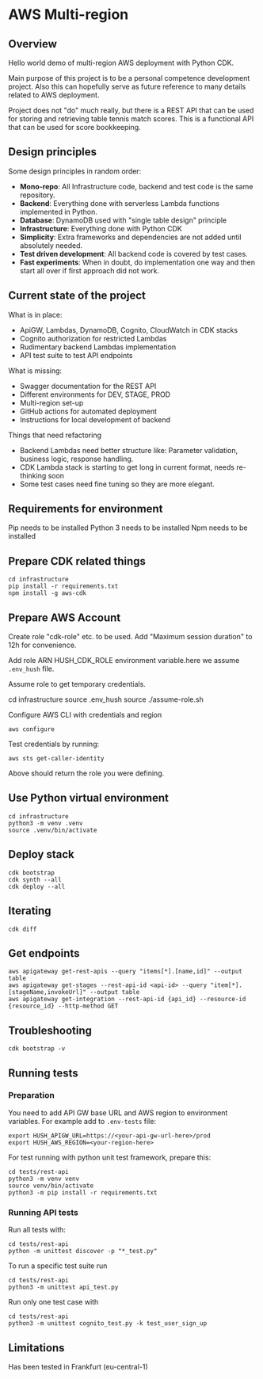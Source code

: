 # AWS Multi-region

## Overview

Hello world demo of multi-region AWS deployment with Python CDK.

Main purpose of this project is to be a personal competence development project. Also this can hopefully serve as future reference to many details related to AWS deployment.

Project does not "do" much really, but there is a REST API that can be used for storing and retrieving table tennis match scores. This is a functional API that can be used for score bookkeeping.

## Design principles

Some design principles in random order:

* **Mono-repo**: All Infrastructure code, backend and test code is the same repository.
* **Backend**: Everything done with serverless Lambda functions implemented in Python.
* **Database**: DynamoDB used with "single table design" principle
* **Infrastructure**: Everything done with Python CDK
* **Simplicity**: Extra frameworks and dependencies are not added until absolutely needed.
* **Test driven development**: All backend code is covered by test cases.
* **Fast experiments**: When in doubt, do implementation one way and then start all over if first approach did not work.

## Current state of the project

What is in place:

* ApiGW, Lambdas, DynamoDB, Cognito, CloudWatch in CDK stacks
* Cognito authorization for restricted Lambdas
* Rudimentary backend Lambdas implementation
* API test suite to test API endpoints

What is missing:

* Swagger documentation for the REST API
* Different environments for DEV, STAGE, PROD
* Multi-region set-up
* GitHub actions for automated deployment
* Instructions for local development of backend

Things that need refactoring

* Backend Lambdas need better structure like: Parameter validation, business logic, response handling.
* CDK Lambda stack is starting to get long in current format, needs re-thinking soon
* Some test cases need fine tuning so they are more elegant.


## Requirements for environment

Pip needs to be installed
Python 3 needs to be installed
Npm needs to be installed

## Prepare CDK related things

    cd infrastructure
    pip install -r requirements.txt
    npm install -g aws-cdk

## Prepare AWS Account

Create role "cdk-role" etc. to be used. Add "Maximum session duration" to 12h for convenience.

Add role ARN HUSH_CDK_ROLE environment variable.here we assume `.env_hush` file.

Assume role to get temporary credentials.

   cd infrastructure
   source .env_hush
   source ./assume-role.sh

Configure AWS CLI with credentials and region

    aws configure

Test credentials by running:

    aws sts get-caller-identity

Above should return the role you were defining.

## Use Python virtual environment

    cd infrastructure
    python3 -m venv .venv
    source .venv/bin/activate

## Deploy stack

    cdk bootstrap
    cdk synth --all
    cdk deploy --all

## Iterating

    cdk diff

## Get endpoints

    aws apigateway get-rest-apis --query "items[*].[name,id]" --output table
    aws apigateway get-stages --rest-api-id <api-id> --query "item[*].[stageName,invokeUrl]" --output table
    aws apigateway get-integration --rest-api-id {api_id} --resource-id {resource_id} --http-method GET


## Troubleshooting

    cdk bootstrap -v

## Running tests

### Preparation

You need to add API GW base URL and AWS region to environment variables. For example add to `.env-tests` file:

    export HUSH_APIGW_URL=https://<your-api-gw-url-here>/prod
    export HUSH_AWS_REGION=<your-region-here>

For test running with python unit test framework, prepare this:

    cd tests/rest-api
    python3 -m venv venv
    source venv/bin/activate
    python3 -m pip install -r requirements.txt

### Running API tests

Run all tests with:

    cd tests/rest-api
    python -m unittest discover -p "*_test.py"

To run a specific test suite run

    cd tests/rest-api
    python3 -m unittest api_test.py

Run only one test case with

    cd tests/rest-api
    python3 -m unittest cognito_test.py -k test_user_sign_up

## Limitations

Has been tested in Frankfurt (eu-central-1)
